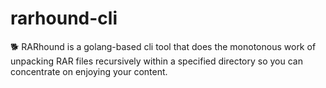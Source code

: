 # rarhound-cli

🐕 RARhound is a golang-based cli tool that does the monotonous work of unpacking RAR files recursively within a specified directory so you can concentrate on enjoying your content.
